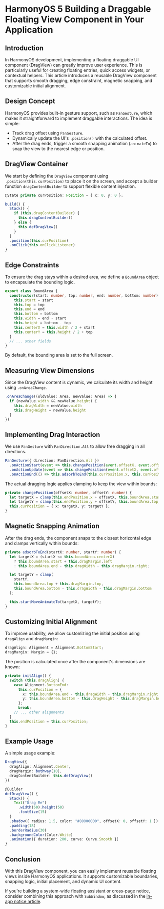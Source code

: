 # HarmonyOS 5 Building a Draggable Floating View Component in Your Application

## Introduction

In HarmonyOS development, implementing a floating draggable UI component (DragView) can greatly improve user experience. This is particularly useful for creating floating entries, quick access widgets, or contextual helpers. This article introduces a reusable DragView component that supports smooth dragging, edge constraint, magnetic snapping, and customizable initial alignment.

## Design Concept

HarmonyOS provides built-in gesture support, such as `PanGesture`, which makes it straightforward to implement draggable interactions. The idea is simple:

- Track drag offset using `PanGesture`.
- Dynamically update the UI's `.position()` with the calculated offset.
- After the drag ends, trigger a smooth snapping animation (`animateTo`) to snap the view to the nearest edge or position.

## DragView Container

We start by defining the `DragView` component using `.position(this.curPosition)` to place it on the screen, and accept a builder function `dragContentBuilder` to support flexible content injection.

```ts
@State private curPosition: Position = { x: 0, y: 0 };

build() {
  Stack() {
    if (this.dragContentBuilder) {
      this.dragContentBuilder()
    } else {
      this.defDragView()
    }
  }
  .position(this.curPosition)
  .onClick(this.onClickListener)
}
```

## Edge Constraints

To ensure the drag stays within a desired area, we define a `BoundArea` object to encapsulate the bounding logic.

```ts
export class BoundArea {
  constructor(start: number, top: number, end: number, bottom: number) {
    this.start = start
    this.top = top
    this.end = end
    this.bottom = bottom
    this.width = end - start
    this.height = bottom - top
    this.centerX = this.width / 2 + start
    this.centerY = this.height / 2 + top
  }
  // ... other fields
}
```

By default, the bounding area is set to the full screen.

## Measuring View Dimensions

Since the DragView content is dynamic, we calculate its width and height using `.onAreaChange`.

```ts
.onAreaChange((oldValue: Area, newValue: Area) => {
  if (newValue.width && newValue.height) {
    this.dragWidth = newValue.width
    this.dragHeight = newValue.height
  }
})
```

## Implementing Drag Interaction

We use `PanGesture` with `PanDirection.All` to allow free dragging in all directions.

```ts
PanGesture({ direction: PanDirection.All })
  .onActionStart(event => this.changePosition(event.offsetX, event.offsetY))
  .onActionUpdate(event => this.changePosition(event.offsetX, event.offsetY))
  .onActionEnd(() => this.adsorbToEnd(this.curPosition.x, this.curPosition.y))
```

The actual dragging logic applies clamping to keep the view within bounds:

```ts
private changePosition(offsetX: number, offsetY: number) {
  let targetX = clamp(this.endPosition.x + offsetX, this.boundArea.start, this.boundArea.end - this.dragHeight);
  let targetY = clamp(this.endPosition.y + offsetY, this.boundArea.top, this.boundArea.bottom - this.dragWidth);
  this.curPosition = { x: targetX, y: targetY };
}
```

## Magnetic Snapping Animation

After the drag ends, the component snaps to the closest horizontal edge and clamps vertically within bounds:

```ts
private adsorbToEnd(startX: number, startY: number) {
  let targetX = (startX <= this.boundArea.centerX)
    ? this.boundArea.start + this.dragMargin.left
    : this.boundArea.end - this.dragWidth - this.dragMargin.right;

  let targetY = clamp(
    startY,
    this.boundArea.top + this.dragMargin.top,
    this.boundArea.bottom - this.dragWidth - this.dragMargin.bottom
  );

  this.startMoveAnimateTo(targetX, targetY);
}
```

## Customizing Initial Alignment

To improve usability, we allow customizing the initial position using `dragAlign` and `dragMargin`:

```ts
dragAlign: Alignment = Alignment.BottomStart;
dragMargin: Margin = {};
```

The position is calculated once after the component's dimensions are known:

```ts
private initAlign() {
  switch (this.dragAlign) {
    case Alignment.BottomEnd:
      this.curPosition = {
        x: this.boundArea.end - this.dragWidth - this.dragMargin.right,
        y: this.boundArea.bottom - this.dragHeight - this.dragMargin.bottom
      };
      break;
    // ... other alignments
  }
  this.endPosition = this.curPosition;
}
```

## Example Usage

A simple usage example:

```ts
DragView({
  dragAlign: Alignment.Center,
  dragMargin: bothway(10),
  dragContentBuilder: this.defDragView()
})

@Builder
defDragView() {
  Stack() {
    Text("Drag Me")
      .width(50).height(50)
      .fontSize(15)
  }
  .shadow({ radius: 1.5, color: "#80000000", offsetX: 0, offsetY: 1 })
  .padding(18)
  .borderRadius(30)
  .backgroundColor(Color.White)
  .animation({ duration: 200, curve: Curve.Smooth })
}
```

## Conclusion

With this DragView component, you can easily implement reusable floating views inside HarmonyOS applications. It supports customizable boundaries, snapping logic, initial placement, and dynamic UI content.

If you're building a system-wide floating assistant or cross-page notice, consider combining this approach with `SubWindow`, as discussed in the [in-app notice article](https://juejin.cn/post/7329141961092284468).